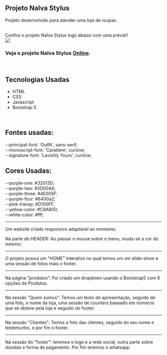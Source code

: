 ## Projeto Nalva Stylus 

Projeto desenvolvido para atender uma loja de roupas.

<br>
Confira o projeto Nalva Stylus logo abaixo com uma prévia!!<br>
<img src="assets/images/desktop_nalvaStylus.jpg" width:100%>

### Veja o projeto Nalva Stylus <a href="https://projeto-nalva-stylus.vercel.app/">Online</a>.

<br>

## Tecnologias Usadas
- HTML
- CSS
- Javascript
- Bootstrap 5
<br>

## Fontes usadas:
--principal-font: 'Outfit', sans-serif;<br>
--monoscript-font: 'Carattere', cursive;<br>
--signature-font: 'Lavishly Yours', cursive;
<br>

## Cores Usadas:

--purple-one: #32013D;<br>
--purple-two: #3D004A;<br>
--purple-three: #4E005F;<br>
--purple-four: #8400a2;<br>
--pink-transp: #D100FF;<br>
--yellow-color: #C8A800;<br>
--white-color: #fff;<br>


<hr>

Um website criado responsivo adaptável ao momento.

Na parte do HEADER:  Ao passar o mouse sobre o menu, muda-se a cor do mesmo;
<hr>
O projeto possui um "HOME" interativo no qual temos um um slide-show e uma sessão de fotos mais o footer.
<hr>
Na página "produtos": Foi criado um dropdown usando o Bootstrap5 com 6 opções de Produtos.
<hr>

Na sessão "Quem somos": Temos um texto de apresentação, seguido de uma foto, o nome da loja, uma sessão de counters baseado em números que se obteve pela loja e seguido do footer.
<hr>
Na sessão "Clientes": Temos a foto das clientes, seguido do seu nome e testemunho, e por fim o footer.
<hr>
Na sessão do "footer": teremos o logo e a rede social, outra parte sobre dúvidas e forma de pagamento. Por fim teremos o whatsapp.
